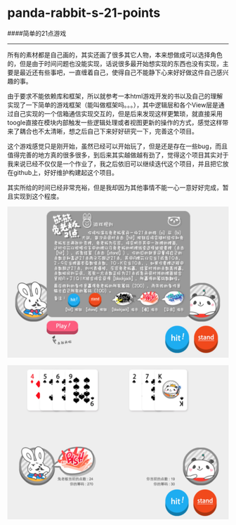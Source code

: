 # panda-rabbit-s-21-points
####简单的21点游戏
  
*********  

所有的素材都是自己画的，其实还画了很多其它人物，本来想做成可以选择角色的，但是由于时间问题也没能实现，话说很多最开始想实现的东西也没有实现，主要是最近还有些事吧，一直缠着自己，使得自己不能静下心来好好做这件自己感兴趣的事。

由于要求不能依赖库和框架，所以就参考一本html游戏开发的书以及自己的理解实现了一下简单的游戏框架（能叫做框架吗。。。），其中逻辑层和各个View层是通过自己实现的一个信箱通信实现交互的，但是后来发现这样更繁琐，就直接采用toogle直接在模块内部触发一些逻辑处理或者视图更新的操作的方式，感觉这样带来了耦合也不太清晰，想之后自己下来好好研究一下，完善这个项目。

这个游戏感觉只是刚开始，虽然已经可以开始玩了，但是还是存在一些bug，而且值得完善的地方真的很多很多，到后来其实越做越有劲了，觉得这个项目其实对于我来说已经不仅仅是一个作业了，我之后依旧可以继续迭代这个项目，并且把它放在github上，好好维护构建起这个项目。

其实所给的时间已经非常充裕，但是我却因为其他事情不能一心一意好好完成，暂且实现到这个程度。

![进入游戏界面](https://raw.githubusercontent.com/awuRain/panda-rabbit-s-21-points/master/other/QQ20170628-1%402x.jpg)

![游戏界面](https://raw.githubusercontent.com/awuRain/panda-rabbit-s-21-points/master/other/QQ20170628-2%402x.jpg)